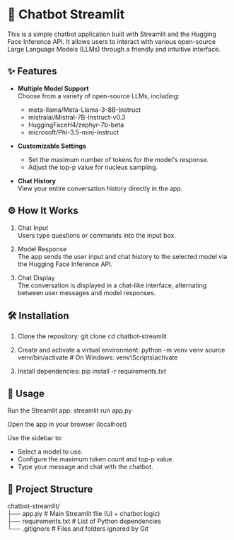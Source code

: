 # 🤖 Chatbot Streamlit

This is a simple chatbot application built with Streamlit and the Hugging Face Inference API. It allows users to interact with various open-source Large Language Models (LLMs) through a friendly and intuitive interface.

## ✨ Features

- **Multiple Model Support**  
  Choose from a variety of open-source LLMs, including:

  - meta-llama/Meta-Llama-3-8B-Instruct
  - mistralai/Mistral-7B-Instruct-v0.3
  - HuggingFaceH4/zephyr-7b-beta
  - microsoft/Phi-3.5-mini-instruct

- **Customizable Settings**

  - Set the maximum number of tokens for the model's response.
  - Adjust the top-p value for nucleus sampling.

- **Chat History**  
  View your entire conversation history directly in the app.

## ⚙️ How It Works

1. Chat Input  
   Users type questions or commands into the input box.

2. Model Response  
   The app sends the user input and chat history to the selected model via the Hugging Face Inference API.

3. Chat Display  
   The conversation is displayed in a chat-like interface, alternating between user messages and model responses.

## 🛠️ Installation

1. Clone the repository:
   git clone <repository-url>
   cd chatbot-streamlit

2. Create and activate a virtual environment:
   python -m venv venv
   source venv/bin/activate # On Windows: venv\Scripts\activate

3. Install dependencies:
   pip install -r requirements.txt

## 🚀 Usage

Run the Streamlit app:
streamlit run app.py

Open the app in your browser (localhost)

Use the sidebar to:

- Select a model to use.
- Configure the maximum token count and top-p value.
- Type your message and chat with the chatbot.

## 📁 Project Structure

chatbot-streamlit/  
├── app.py # Main Streamlit file (UI + chatbot logic)  
├── requirements.txt # List of Python dependencies  
└── .gitignore # Files and folders ignored by Git
